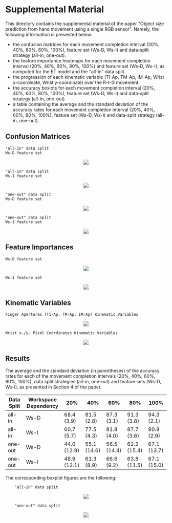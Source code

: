 # Supplemental Material
This directory contains the supplemental material of the paper "Object size prediction from hand movement using a single RGB sensor". Namely, the following information is presented below:
- the confusion matrices for each movement completion interval (20%, 40%, 60%, 80%, 100%), feature set (Ws-D, Ws-I) and data-split strategy (all-in, one-out).
- the feature importance heatmaps for each movement completion interval (20%, 40%, 60%, 80%, 100%) and feature set (Ws-D, Ws-I), as computed for the ET model and the "all-in" data split.
- the progression of each kinematic variable (TI-Ap, TM-Ap, IM-Ap, Wrist x-coordinate, Wrist y-coordinate) over the R-t-G movement.
- the accuracy boxlots for each movement completion interval (20%, 40%, 60%, 80%, 100%), feature set (Ws-D, Ws-I) and data-split strategy (all-in, one-out).
- a table containing the average and the standard deviation of the accuracy rates for each movement completion interval (20%, 40%, 60%, 80%, 100%), feature set (Ws-D, Ws-I) and data-split strategy (all-in, one-out).

## Confusion Matrices

    "all-in" data split
    Ws-D feature set

<p align="center">
<img src="assets/conf_mtx_wsd_all-in.png"></img>
</p>


    "all-in" data split
    Ws-I feature set

<p align="center">
<img src="assets/conf_mtx_wsi_all-in.png"></img>
</p>

    "one-out" data split
    Ws-D feature set

<p align="center">
<img src="assets/conf_mtx_wsd_one-out.png"></img>
</p>


    "one-out" data split
    Ws-I feature set

<p align="center">
<img src="assets/conf_mtx_wsi_one-out.png"></img>
</p>


## Feature Importances

    Ws-D feature set

<p align="center">
<img src="assets/feature_importance_wsd.png"></img>
</p>

    Ws-I feature set

<p align="center">
<img src="assets/feature_importance_wsi.png"></img>
</p>

## Kinematic Variables
    
    Finger Apertures (TI-Ap, TM-Ap, IM-Ap) Kinematic Variables

<p align="center">
<img src="assets/apertures_kv.png"></img>
</p>

    Wrist x-/y- Pixel Coordinates Kinematic Variables

<p align="center">
<img src="assets/wrist_coords_kv.png"></img>
</p>

## Results

The average and the standard deviation (in parentheses) of the accuracy rates for each of the movement completion intervals (20%, 40%, 60%, 80%, 100%), data split strategies (all-in, one-out) and feature sets (Ws-D, Ws-I), as presented in Section 4 of the paper. 

| Data Split        | Workspace Dependency  |  20%        | 40%         | 60%         | 80%         | 100%        |
| ------------------|-----------------------|-------------|-------------|-------------|-------------|-------------|
| all-in            | Ws-D                  | 68.4 (3.9)  | 81.5 (2.8)  | 87.3 (3.1)  | 91.3 (3.8)  | 94.3 (2.1)  |
| all-in            | Ws-I                  | 60.7 (5.7)  | 77.5 (4.3)  | 81.8 (4.0)  | 87.7 (3.6)  | 90.8 (2.9)  |
| one-out           | Ws-D                  | 44.0 (12.9) | 55.1 (14.6) | 56.5 (14.4) | 62.2 (15.4) | 67.1 (13.7) |
| one-out           | Ws-I                  | 48.9 (12.1) | 61.3 (8.9)  | 66.6 (9.2)  | 63.8 (11.5) | 67.1 (15.0) |

The corresponding boxplot figures are the following:

        "all-in" data split

<p align="center">
<img src="assets/boxplots_accuracy_all-in.png"></img>
</p>

        "one-out" data split

<p align="center">
<img src="assets/boxplots_accuracy_one-out.png"></img>
</p>